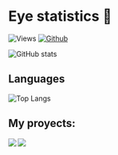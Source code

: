 # Eye statistics 👀

![Views](https://komarev.com/ghpvc/?username=TheBigEye&theme=vue)
[![Github](https://img.shields.io/github/followers/TheBigEye?label=Follow&style=social&theme=vue)](https://github.com/TheBigEye)

![GitHub stats](https://github-readme-stats.vercel.app/api?username=TheBigEye&count_private=true&show_icons=true&theme=vue)

## Languages
![Top Langs](https://github-readme-stats.vercel.app/api/top-langs/?username=TheBigEye&hide=Batchfile&theme=vue&layout=compact)

## My proyects:

<!--
[![Readme Card](https://github-readme-stats.vercel.app/api/pin/?username=TheBigEye&repo=Python-OS)](https://github.com/TheBigEye/Python-OS)
[![Readme Card 2](https://github-readme-stats.vercel.app/api/pin/?username=TheBigEye&repo=Vixen-chatbot)](https://github.com/TheBigEye/Vixen-chatbot)
-->
<div>
<a href="https://github.com/TheBigEye/Python-OS">
  <img  align="left" src="https://github-readme-stats.vercel.app/api/pin/?username=TheBigEye&repo=Python-OS" />
</a>
<a href="https://github.com/TheBigEye/Vixen-chatbot">
  <img align="center" src="https://github-readme-stats.vercel.app/api/pin/?username=TheBigEye&repo=Vixen-chatbot" />
</a>
</div>
